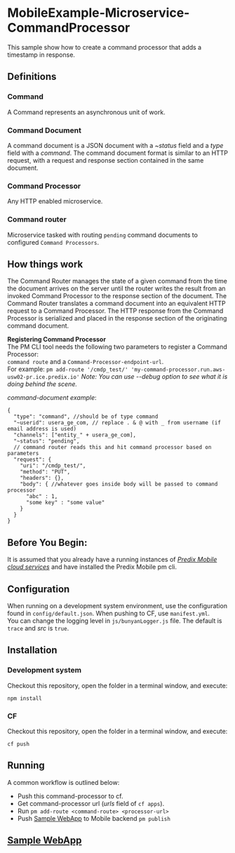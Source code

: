 # MobileExample-Microservice-CommandProcessor
This sample show how to create a command processor that adds a timestamp in response.  

## Definitions  

### Command    
A Command represents an asynchronous unit of work.  

### Command Document  
A command document is a JSON document with a _~status_ field and a _type_ field with a _command_. The command document format is similar to an HTTP request, with a request and response section contained in the same document.  

### Command Processor  
Any HTTP enabled microservice.

### Command router  
Microservice tasked with routing `pending` command documents to configured `Command Processors`.  


## How things work
The Command Router manages the state of a given command from the time the document arrives on the server until the router writes the result from an invoked Command Processor to the response section of the document. The Command Router translates a command document into an equivalent HTTP request to a Command Processor. The HTTP response from the Command Processor is serialized and placed in the response section of the originating command document.  

**Registering Command Processor**  
The PM CLI tool needs the following two parameters to register a Command Processor:  
`command route` and a `Command-Processor-endpoint-url`.  
For example: `pm add-route '/cmdp_test/' 'my-command-processor.run.aws-usw02-pr.ice.predix.io'` _Note: You can use --debug option to see what it is doing behind the scene._  

_command-document example_:  
``` 
{
  "type": "command", //should be of type command  
  "~userid": usera_ge_com, // replace . & @ with _ from username (if email address is used)
  "channels": ["entity_" + usera_ge_com],
  "~status": "pending",
  // command router reads this and hit command processor based on parameters
  "request": {
    "uri": "/cmdp_test/",
    "method": "PUT",
    "headers": {},
    "body": { //whatever goes inside body will be passed to command processor
      "abc" : 1,
      "some key" : "some value"
    }
  }
}
```
## Before You Begin:
It is assumed that you already have a running instances of [_Predix Mobile cloud services_](https://www.predix.io/docs#rae4EfJ6) and have installed the Predix Mobile pm cli.  

## Configuration
When running on a development system environment, use the configuration found in `config/default.json`. When pushing to CF, use   `manifest.yml`.  
You can change the logging level in `js/bunyanLogger.js` file. The default is `trace` and _src_ is `true`.

## Installation

### Development system
Checkout this repository, open the folder in a terminal window, and execute:  
```
npm install
```  
### CF  
Checkout this repository, open the folder in a terminal window, and execute:  
```
cf push
```

## Running

A common workflow is outlined below:
- Push this command-processor to cf.  
- Get command-processor url (_urls_ field of `cf apps`).
- Run `pm add-route <command-route> <processor-url>`
- Push [Sample WebApp] to Mobile backend `pm publish`

## [Sample WebApp]
[Sample WebApp]:https://github.com/PredixDev/MobileExample-WebApp-SendCommand
